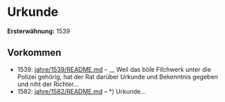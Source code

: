 # Urkunde

**Ersterwähnung:** 1539

## Vorkommen
- 1539: [jahre/1539/README.md](../jahre/1539/README.md) – __ Weil das böſe Fiſchwerk unter die Polizei gehörig,
hat der Rat darüber Urkunde und Bekenntnis gegeben
und niht der Richter...
- 1582: [jahre/1582/README.md](../jahre/1582/README.md) – *) Urkunde...
